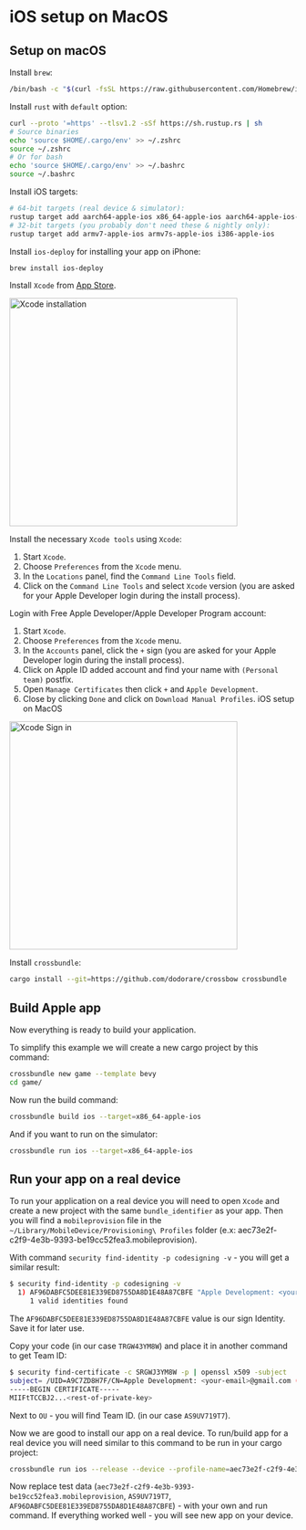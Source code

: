 # iOS setup on MacOS

## Setup on macOS

Install `brew`:

```sh
/bin/bash -c "$(curl -fsSL https://raw.githubusercontent.com/Homebrew/install/HEAD/install.sh)"
```

Install `rust` with `default` option:

```sh
curl --proto '=https' --tlsv1.2 -sSf https://sh.rustup.rs | sh
# Source binaries
echo 'source $HOME/.cargo/env' >> ~/.zshrc
source ~/.zshrc
# Or for bash
echo 'source $HOME/.cargo/env' >> ~/.bashrc
source ~/.bashrc
```

Install iOS targets:

```sh
# 64-bit targets (real device & simulator):
rustup target add aarch64-apple-ios x86_64-apple-ios aarch64-apple-ios-sim
# 32-bit targets (you probably don't need these & nightly only):
rustup target add armv7-apple-ios armv7s-apple-ios i386-apple-ios
```

Install `ios-deploy` for installing your app on iPhone:

```sh
brew install ios-deploy
```

Install `Xcode` from [App Store](https://apps.apple.com/us/app/xcode/id497799835).

<img alt="Xcode installation" src="https://i.imgur.com/2RhOz1t.png" width="400px"></img>

Install the necessary `Xcode tools` using `Xcode`:

1. Start `Xcode`.
2. Choose `Preferences` from the `Xcode` menu.
3. In the `Locations` panel, find the `Command Line Tools` field.
4. Click on the `Command Line Tools` and select `Xcode` version (you are asked for your Apple Developer login during the install process).

Login with Free Apple Developer/Apple Developer Program account:

1. Start `Xcode`.
2. Choose `Preferences` from the `Xcode` menu.
3. In the `Accounts` panel, click the `+` sign (you are asked for your Apple Developer login during the install process).
4. Click on Apple ID added account and find your name with `(Personal team)` postfix.
5. Open `Manage Certificates` then click `+` and `Apple Development`.
6. Close by clicking `Done` and click on `Download Manual Profiles`.
iOS setup on MacOS

<img alt="Xcode Sign in" src="https://i.imgur.com/soD5gab.png" width="400px"></img>

Install `crossbundle`:

```sh
cargo install --git=https://github.com/dodorare/crossbow crossbundle
```

## Build Apple app

Now everything is ready to build your application.

To simplify this example we will create a new cargo project by this command:

```sh
crossbundle new game --template bevy
cd game/
```

Now run the build command:

```sh
crossbundle build ios --target=x86_64-apple-ios
```

And if you want to run on the simulator:

```sh
crossbundle run ios --target=x86_64-apple-ios
```

## Run your app on a real device

To run your application on a real device you will need to open `Xcode` and create a new project
with the same `bundle_identifier` as your app. Then you will find a `mobileprovision` file
in the `~/Library/MobileDevice/Provisioning\ Profiles` folder (e.x: aec73e2f-c2f9-4e3b-9393-be19cc52fea3.mobileprovision).

With command `security find-identity -p codesigning -v` - you will get a similar result:

```sh
$ security find-identity -p codesigning -v
  1) AF96DABFC5DEE81E339ED8755DA8D1E48A87CBFE "Apple Development: <your-email>@gmail.com (TRGW43YM8W)"
     1 valid identities found
```

The `AF96DABFC5DEE81E339ED8755DA8D1E48A87CBFE` value is our sign Identity. Save it for later use.

Copy your code (in our case `TRGW43YM8W`) and place it in another command to get Team ID:

```sh
$ security find-certificate -c SRGWJ3YM8W -p | openssl x509 -subject
subject= /UID=A9C7ZD8H7F/CN=Apple Development: <your-email>@gmail.com (TRGW43YM8W)/OU=AS9UV719T7/O=<your name>/C=US
-----BEGIN CERTIFICATE-----
MIIFtTCCBJ2...<rest-of-private-key>
```

Next to `OU` - you will find Team ID. (in our case `AS9UV719T7`).

Now we are good to install our app on a real device. To run/build app for a real device you will need similar to this command to be run in your cargo project:

```sh
crossbundle run ios --release --device --profile-name=aec73e2f-c2f9-4e3b-9393-be19cc52fea3.mobileprovision --team-identifier=AS9UV719T7 --identity=AF96DABFC5DEE81E339ED8755DA8D1E48A87CBFE
```

Now replace test data (`aec73e2f-c2f9-4e3b-9393-be19cc52fea3.mobileprovision`, `AS9UV719T7`, `AF96DABFC5DEE81E339ED8755DA8D1E48A87CBFE`) - with your own and run command. If everything worked well - you will see new app on your device.
